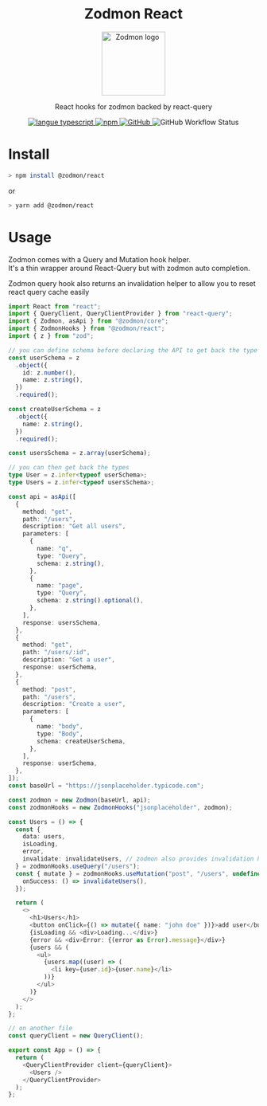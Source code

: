  <h1 align="center">Zodmon React</h1>
 <p align="center">
   <a href="https://github.com/ecyrbe/zodmon-react">
     <img align="center" src="https://raw.githubusercontent.com/ecyrbe/zodmon-react/main/docs/logo.svg" width="128px" alt="Zodmon logo">
   </a>
 </p>
 
 <p align="center">
    React hooks for zodmon backed by <a src="https://react-query.tanstack.com/" >react-query</a>
 </p>
 
 <p align="center">
   <a href="https://www.npmjs.com/package/@zodmon/react">
   <img src="https://img.shields.io/npm/v/@zodmon/react.svg" alt="langue typescript">
   </a>
   <a href="https://www.npmjs.com/package/@zodmon/react">
   <img alt="npm" src="https://img.shields.io/npm/dw/@zodmon/react">
   </a>
   <a href="https://github.com/ecyrbe/zodmon-react/blob/main/LICENSE">
    <img alt="GitHub" src="https://img.shields.io/github/license/ecyrbe/zodmon-react">   
   </a>
   <img alt="GitHub Workflow Status" src="https://img.shields.io/github/workflow/status/ecyrbe/zodmon-react/CI">
 </p>

# Install

```bash
> npm install @zodmon/react
```

or

```bash
> yarn add @zodmon/react
```

# Usage

Zodmon comes with a Query and Mutation hook helper.  
It's a thin wrapper around React-Query but with zodmon auto completion.

Zodmon query hook also returns an invalidation helper to allow you to reset react query cache easily

```typescript
import React from "react";
import { QueryClient, QueryClientProvider } from "react-query";
import { Zodmon, asApi } from "@zodmon/core";
import { ZodmonHooks } from "@zodmon/react";
import { z } from "zod";

// you can define schema before declaring the API to get back the type
const userSchema = z
  .object({
    id: z.number(),
    name: z.string(),
  })
  .required();

const createUserSchema = z
  .object({
    name: z.string(),
  })
  .required();

const usersSchema = z.array(userSchema);

// you can then get back the types
type User = z.infer<typeof userSchema>;
type Users = z.infer<typeof usersSchema>;

const api = asApi([
  {
    method: "get",
    path: "/users",
    description: "Get all users",
    parameters: [
      {
        name: "q",
        type: "Query",
        schema: z.string(),
      },
      {
        name: "page",
        type: "Query",
        schema: z.string().optional(),
      },
    ],
    response: usersSchema,
  },
  {
    method: "get",
    path: "/users/:id",
    description: "Get a user",
    response: userSchema,
  },
  {
    method: "post",
    path: "/users",
    description: "Create a user",
    parameters: [
      {
        name: "body",
        type: "Body",
        schema: createUserSchema,
      },
    ],
    response: userSchema,
  },
]);
const baseUrl = "https://jsonplaceholder.typicode.com";

const zodmon = new Zodmon(baseUrl, api);
const zodmonHooks = new ZodmonHooks("jsonplaceholder", zodmon);

const Users = () => {
  const {
    data: users,
    isLoading,
    error,
    invalidate: invalidateUsers, // zodmon also provides invalidation helpers
  } = zodmonHooks.useQuery("/users");
  const { mutate } = zodmonHooks.useMutation("post", "/users", undefined, {
    onSuccess: () => invalidateUsers(),
  });

  return (
    <>
      <h1>Users</h1>
      <button onClick={() => mutate({ name: "john doe" })}>add user</button>
      {isLoading && <div>Loading...</div>}
      {error && <div>Error: {(error as Error).message}</div>}
      {users && (
        <ul>
          {users.map((user) => (
            <li key={user.id}>{user.name}</li>
          ))}
        </ul>
      )}
    </>
  );
};

// on another file
const queryClient = new QueryClient();

export const App = () => {
  return (
    <QueryClientProvider client={queryClient}>
      <Users />
    </QueryClientProvider>
  );
};
```
